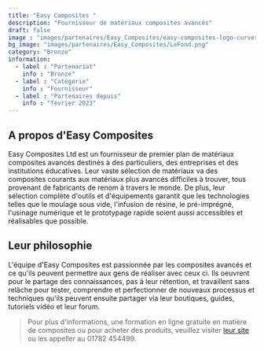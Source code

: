 ```yaml
---
title: "Easy Composites "
description: "Fournisseur de matériaux composites avancés"
draft: false
image : "images/partenaires/Easy_Composites/easy-composites-logo-curves.png"
bg_image: "images/partenaires/Easy_Composites/LeFond.png"
category: "Bronze"
information:
  - label : "Partenariat"
    info : "Bronze"
  - label : "Catégorie"
    info : "Fournisseur"
  - label : "Partenaires depuis"
    info : "février 2023"
---
```


## A propos d'Easy Composites
Easy Composites Ltd est un fournisseur de premier plan de matériaux composites avancés destinés à des particuliers, des entreprises et des institutions éducatives. Leur vaste sélection de matériaux va des composites courants aux matériaux plus avancés difficiles à trouver, tous provenant de fabricants de renom à travers le monde. De plus, leur sélection complète d'outils et d'équipements garantit que les technologies telles que le moulage sous vide, l'infusion de résine, le pré-imprégné, l'usinage numérique et le prototypage rapide soient aussi accessibles et réalisables que possible.

## Leur philosophie

L'équipe d'Easy Composites est passionnée par les composites avancés et ce qu'ils peuvent permettre aux gens de réaliser avec ceux ci. Ils oeuvrent pour le partage des connaissances, pas à leur rétention, et travaillent sans relâche pour tester, comprendre et perfectionner de nouveaux processus et techniques qu'ils peuvent ensuite partager via leur boutiques, guides, tutoriels vidéo et leur forum. 
>Pour plus d'informations, une formation en ligne gratuite en matière de composites ou pour acheter des produits, veuillez visiter [leur site](https://www.easycomposites.eu/) ou les appeller au 01782 454499.
